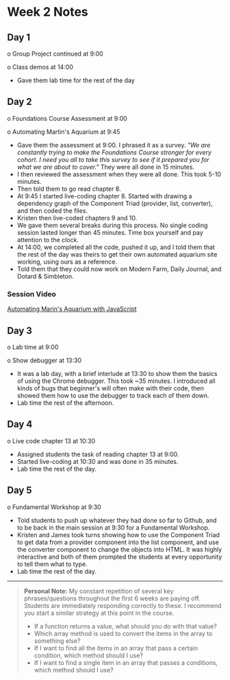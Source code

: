 # Week 2 Notes

## Day 1

o Group Project continued at 9:00

o Class demos at 14:00

* Gave them lab time for the rest of the day

## Day 2

o Foundations Course Assessment at 9:00

o Automating Martin's Aquarium at 9:45

* Gave them the assessment at 9:00. I phrased it as a survey. _"We are constantly trying to make the Foundations Course stronger for every cohort. I need you all to take this survey to see if it prepared you for what we are about to cover."_ They were all done in 15 minutes.
* I then reviewed the assessment when they were all done. This took 5-10 minutes.
* Then told them to go read chapter 8.
* At 9:45 I started live-coding chapter 8. Started with drawing a dependency graph of the Component Triad (provider, list, converter), and then coded the files.
* Kristen then live-coded chapters 9 and 10.
* We gave them several breaks during this process. No single coding session lasted longer than 45 minutes. Time box yourself and pay attention to the clock.
* At 14:00, we completed all the code, pushed it up, and I told them that the rest of the day was theirs to get their own automated aquarium site working, using ours as a reference.
* Told them that they could now work on Modern Farm, Daily Journal, and Dotard & Simbleton.

### Session Video

[Automating Marin's Aquarium with JavaScript](https://drive.google.com/file/d/16ISZVX4NcSPSQhHf3IUwuwkyZ4oj4GLb/view?usp=sharing)

## Day 3

o Lab time at 9:00

o Show debugger at 13:30

* It was a lab day, with a brief interlude at 13:30 to show them the basics of using the Chrome debugger. This took ~35 minutes. I introduced all kinds of bugs that beginner's will often make with their code, then showed them how to use the debugger to track each of them down.
* Lab time the rest of the afternoon.

## Day 4

o Live code chapter 13 at 10:30

* Assigned students the task of reading chapter 13 at 9:00.
* Started live-coding at 10:30 and was done in 35 minutes.
* Lab time the rest of the day.

## Day 5

o Fundamental Workshop at 9:30

* Told students to push up whatever they had done so far to Github, and to be back in the main session at 9:30 for a Fundamental Workshop.
* Kristen and James took turns showing how to use the Component Triad to get data from a provider component into the list component, and use the converter component to change the objects into HTML. It was highly interactive and both of them prompted the students at every opportunity to tell them what to type.
* Lab time the rest of the day.

---

> **Personal Note:** My constant repetition of several key phrases/questions throughout the first 6 weeks are paying off. Students are immediately responding correctly to these. I recommend you start a similar strategy at this point in the course.
> * If a function returns a value, what should you do with that value?
> * Which array method is used to convert the items in the array to something else?
> * If I want to find all the items in an array that pass a certain condition, which method should I use?
> * If I want to find a single item in an array that passes a conditions, which method should I use?
